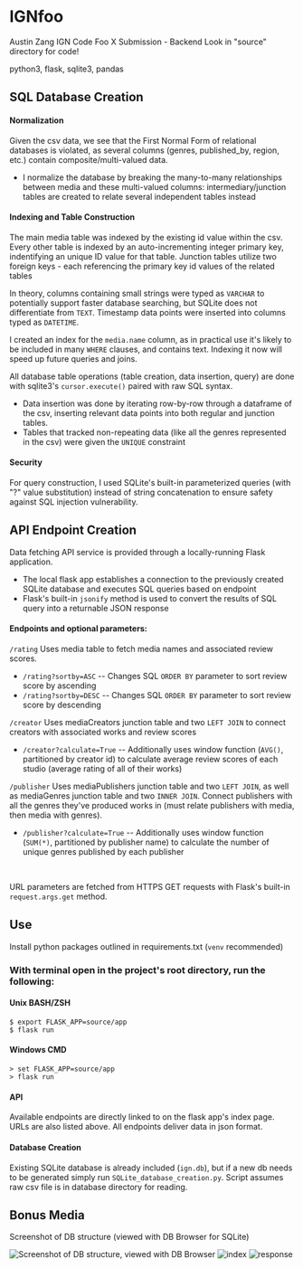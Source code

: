 # IGNfoo
Austin Zang
IGN Code Foo X Submission - Backend
Look in "source" directory for code!

python3, flask, sqlite3, pandas
## SQL Database Creation

#### Normalization
Given the csv data, we see that the First Normal Form of relational databases is violated, as several columns (genres, published_by, region, etc.) contain composite/multi-valued data.
- I normalize the database by breaking the many-to-many relationships between media and these multi-valued columns: intermediary/junction tables are created to relate several independent tables instead

#### Indexing and Table Construction

The main media table was indexed by the existing id value within the csv.
Every other table is indexed by an auto-incrementing integer primary key, indentifying an unique ID value for that table. 
Junction tables utilize two foreign keys - each referencing the primary key id values of the related tables

In theory, columns containing small strings were typed as ```VARCHAR``` to potentially support faster database searching, but SQLite does not differentiate from ```TEXT```.
Timestamp data points were inserted into columns typed as ```DATETIME```.

I created an index for the ```media.name``` column, as in practical use it's likely to be included in many ```WHERE``` clauses, and contains text. Indexing it now will speed up future queries and joins.


All database table operations (table creation, data insertion, query) are done with sqlite3's ```cursor.execute()```  paired with raw SQL syntax. 

- Data insertion was done by iterating row-by-row through a dataframe of the csv, inserting relevant data points into both regular and junction tables. 
- Tables that tracked non-repeating data (like all the genres represented in the csv) were given the ```UNIQUE``` constraint

#### Security 
For query construction, I used SQLite's built-in parameterized queries (with "?" value substitution) instead of string concatenation to ensure safety against SQL injection vulnerability.





## API Endpoint Creation
Data fetching API service is provided through a locally-running Flask application. 
- The local flask app establishes a connection to the previously created SQLite database and executes SQL queries based on endpoint
- Flask's built-in  ```jsonify``` method is used to convert the results of SQL query into a returnable JSON response


#### Endpoints and optional parameters:
```/rating```
Uses media table to fetch media names and associated review scores.
 - ```/rating?sortby=ASC```
 -- Changes SQL ```ORDER BY``` parameter to sort review score by ascending
 - ```/rating?sortby=DESC```
  -- Changes SQL ```ORDER BY``` parameter to sort review score by descending

```/creator```
Uses mediaCreators junction table and two ```LEFT JOIN``` to connect creators with associated works and review scores
- ```/creator?calculate=True```
-- Additionally uses window function  (```AVG()```, partitioned by creator id) to calculate average review scores of each studio (average rating of all of their works)

```/publisher```
Uses mediaPublishers junction table and two ```LEFT JOIN```, as well as mediaGenres junction table and two  ```INNER JOIN```. Connect publishers with all the genres they've produced works in (must relate publishers with media, then media with genres).
- ```/publisher?calculate=True```
-- Additionally uses window function  (```SUM(*)```, partitioned by publisher name) to calculate the number of unique genres published by each publisher

<br>

URL parameters are fetched from HTTPS GET requests with Flask's built-in ```request.args.get``` method.

## Use
Install python packages outlined in requirements.txt (```venv``` recommended)

### With terminal open in the project's root directory, run the following:
#### Unix BASH/ZSH
```
$ export FLASK_APP=source/app
$ flask run
```

#### Windows CMD
```
> set FLASK_APP=source/app
> flask run
```

#### API
Available endpoints are directly linked to on the flask app's index page. URLs are also listed above. All endpoints deliver data in json format. 

#### Database Creation
Existing SQLite database is already included (```ign.db```), but if a new db needs to be generated simply run ```SQLite_database_creation.py```. Script assumes raw csv file is in database directory for reading.



## Bonus Media
Screenshot of DB structure (viewed with DB Browser for SQLite)

![Screenshot of DB structure, viewed with DB Browser](./assets/Schema.PNG?raw=true)
![index](./assets/Index.PNG?raw=true)
![response](./assets/json.PNG?raw=true)



